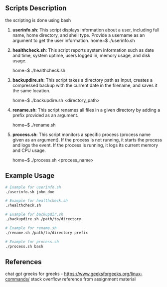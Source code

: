 
## Scripts Description
  the scripting is done using bash

1. **userinfo.sh**: This script displays information about a user, including full name, home directory, and shell type. Provide a username as an argument to get the user information.
    home~$ ./userinfo.sh <username>
    

2. **healthcheck.sh**: This script reports system information such as date and time, system uptime, users logged in, memory usage, and disk usage.

    home~$ ./healthcheck.sh

3. **backupdire.sh**: This script takes a directory path as input, creates a compressed backup with the current date in the filename, and saves it the same location.

    home~$ ./backupdire.sh <directory_path>

4. **rename.sh**: This script renames all files in a given directory by adding a prefix provided as an argument.

    home~$ ./rename.sh <directory> <prefix>

5. **process.sh**: This script monitors a specific process (process name given as an argument). If the process is not running, it starts the process and logs the event. If the process is running, it logs its current memory and CPU usage.

    home~$ ./process.sh <process_name>

## Example Usage

```bash
# Example for userinfo.sh
./userinfo.sh john_doe

# Example for healthcheck.sh
./healthcheck.sh

# Example for backupdir.sh
./backupdire.sh /path/to/directory

# Example for rename.sh
./rename.sh /path/to/directory prefix

# Example for process.sh
./process.sh bash
```
## References

chat gpt
greeks for greeks - https://www.geeksforgeeks.org/linux-commands/
stack overflow
reference from assignment material